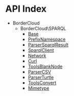API Index
=========

* BorderCloud
    * BorderCloud\SPARQL
        * [Base](BorderCloud-SPARQL-Base.md)
        * [PrefixNamespace](BorderCloud-SPARQL-PrefixNamespace.md)
        * [ParserSparqlResult](BorderCloud-SPARQL-ParserSparqlResult.md)
        * [SparqlClient](BorderCloud-SPARQL-SparqlClient.md)
        * [Network](BorderCloud-SPARQL-Network.md)
        * [Curl](BorderCloud-SPARQL-Curl.md)
        * [ToolsBlankNode](BorderCloud-SPARQL-ToolsBlankNode.md)
        * [ParserCSV](BorderCloud-SPARQL-ParserCSV.md)
        * [ParserTurtle](BorderCloud-SPARQL-ParserTurtle.md)
        * [ToolsConvert](BorderCloud-SPARQL-ToolsConvert.md)
        * [Mimetype](BorderCloud-SPARQL-Mimetype.md)

